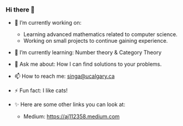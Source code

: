 ### Hi there 👋

<!--
**aj112358/aj112358** is a ✨ _special_ ✨ repository because its `README.md` (this file) appears on your GitHub profile.
Here are some ideas to get you started:
-->

- 🔭 I’m currently working on:
  - Learning advanced mathematics related to computer science.
  - Working on small projects to continue gaining experience.

- 🌱 I’m currently learning: Number theory & Category Theory
<!-- - 👯 I’m looking to collaborate on ... -->
<!-- - 🤔 I’m looking for help with ... -->
- 💬 Ask me about: How I can find solutions to your problems.

- 📫 How to reach me: singa@ucalgary.ca
<!-- - 😄 Pronouns: ... -->
- ⚡ Fun fact: I like cats!

- ✨ Here are some other links you can look at:
  - Medium: https://aj112358.medium.com

